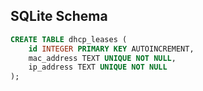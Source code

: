 ## SQLite Schema
```sql
CREATE TABLE dhcp_leases (
    id INTEGER PRIMARY KEY AUTOINCREMENT,
    mac_address TEXT UNIQUE NOT NULL,
    ip_address TEXT UNIQUE NOT NULL
);
```
